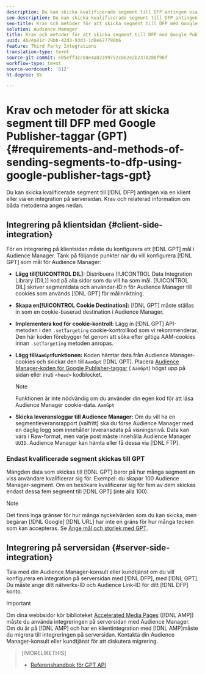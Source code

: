 ```yaml
---
description: Du kan skicka kvalificerade segment till DFP antingen via en klient eller via en integration på serversidan. Krav och relaterad information om båda metoderna anges nedan.
seo-description: Du kan skicka kvalificerade segment till DFP antingen via en klient eller via en integration på serversidan. Krav och relaterad information om båda metoderna anges nedan.
seo-title: Krav och metoder för att skicka segment till DFP med Google Publisher-taggar (GPT)
solution: Audience Manager
title: Krav och metoder för att skicka segment till DFP med Google Publisher-taggar (GPT)
uuid: 4b2ea81c-29bb-42d3-93d3-1d8e677790b6
feature: Third Party Integrations
translation-type: tm+mt
source-git-commit: e05eff3cc04e4a82399752c862e2b2370286f96f
workflow-type: tm+mt
source-wordcount: '512'
ht-degree: 0%

---
```



# Krav och metoder för att skicka segment till DFP med Google Publisher-taggar (GPT) {#requirements-and-methods-of-sending-segments-to-dfp-using-google-publisher-tags-gpt}

Du kan skicka kvalificerade segment till [!DNL DFP] antingen via en klient eller via en integration på serversidan. Krav och relaterad information om båda metoderna anges nedan.

## Integrering på klientsidan {#client-side-integration}

För en integrering på klientsidan måste du konfigurera ett [!DNL GPT] mål i Audience Manager. Tänk på följande punkter när du vill konfigurera [!DNL GPT] som mål för Audience Manager:

* **Lägg till[!UICONTROL DIL]:** Distribuera [!UICONTROL Data Integration Library (DIL)] kod på alla sidor som du vill ha som mål. [!UICONTROL DIL] skriver segmentdata och användar-ID:n för Audience Manager till cookies som används [!DNL GPT] för målinriktning.

* **Skapa en[!UICONTROL Cookie Destination]:** [!DNL GPT] måste ställas in som en cookie-baserad destination i Audience Manager.

* **Implementera kod för cookie-kontroll:** Lägg in [!DNL GPT] API-metoden i den `.setTargeting` cookie-kontrollkod [](../../integration/gpt-aam-destination/gpt-aam-modify-api.md)som vi rekommenderar. Den här koden förebygger fel genom att söka efter giltiga AAM-cookies innan `.setTargeting` metoden anropas.

* **Lägg till`AamGpt`funktionen:** Koden hämtar data från Audience Manager-cookies och skickar den till `AamGpt` [!DNL GPT]. Placera [Audience Manager-koden för Google Publisher-taggar](../../integration/gpt-aam-destination/gpt-aam-aamgpt-code.md) ( `AamGpt`) högst upp på sidan eller inuti `<head>` kodblocket.

   >[!NOTE]
   >
   >Funktionen är inte nödvändig om du använder din egen kod för att läsa Audience Manager cookie-data. `AamGpt`

* **Skicka leveransloggar till Audience Manager:** Om du vill ha en segmentleveransrapport (valfritt) ska du förse Audience Manager med en daglig logg som innehåller leveransdata på visningsnivå. Data kan vara i Raw-format, men varje post måste innehålla Audience Manager `UUID`. Audience Manager kan hämta eller få dessa via [!DNL FTP].

### Endast kvalificerade segment skickas till GPT

Mängden data som skickas till [!DNL GPT] beror på hur många segment en viss användare kvalificerar sig för. Exempel: du skapar 100 Audience Manager-segment. Om en besökare kvalificerar sig för fem av dem skickas endast dessa fem segment till [!DNL GPT] (inte alla 100).

>[!NOTE]
>
>Det finns inga gränser för hur många nyckelvärden som du kan skicka, men begäran [!DNL Google] [!DNL URL] har inte en gräns för hur många tecken som kan accepteras. Se [Ange mål och storlek med GPT](https://support.google.com/dfp_premium/bin/answer.py?hl=en&amp;answer=1697712).

## Integrering på serversidan {#server-side-integration}

Tala med din Audience Manager-konsult eller kundtjänst om du vill konfigurera en integration på serversidan med [!DNL DFP], med [!DNL GPT]. Du måste ange ditt nätverks-ID och Audience Link-ID för ditt [!DNL DFP] konto.

>[!IMPORTANT]
>
>Om dina webbsidor kör biblioteket [Accelerated Media Pages](https://www.ampproject.org/) ([!DNL AMP]) måste du använda integreringen på serversidan med Audience Manager. Om du är på [!DNL AMP] och har en klientintegration med [!DNL AMP]måste du migrera till integreringen på serversidan. Kontakta din Audience Manager-konsult eller kundtjänst för att diskutera migrering.

>[!MORELIKETHIS]
>
>* [Referenshandbok för GPT API](https://support.google.com/dfp_premium/bin/answer.py?hl=en&amp;answer=1650154)

